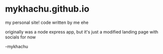 # mykhachu.github.io

my personal site! code written by me ehe

originally was a node express app, but it's just a modified landing page with socials for now

-mykhachu
